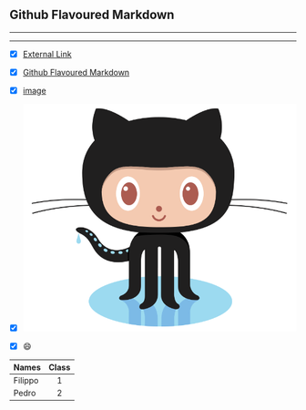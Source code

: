 


 ## Github Flavoured Markdown
-----------------------------------------------------------------------------------------------------------------------------
-----------------------------------------------------------------------------------------------------------------------------
- [X] [External Link](https://help.github.com/en )
- [x] [Github Flavoured Markdown](#Github-Flavoured-Markdown)
- [x] [image](images) 

- [x] ![Kiku](images/logo.png)



- [x] :smile:



| Names         | Class         |
| ------------- |:-------------:| 
| Filippo       | 1             | 
| Pedro         | 2             |   

